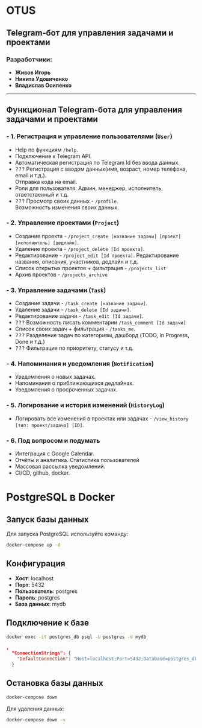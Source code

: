 # OTUS
## Telegram-бот для управления задачами и проектами
### Разработчики:
- **Живов Игорь**
- **Никита Удовиченко**
- **Владислав Осипенко**
---
## Функционал Telegram-бота для управления задачами и проектами
### - 1. Регистрация и управление пользователями (```User```)
- Help по функциям ```/help```.
- Подключение к Telegram API.
- Автоматическая регистрация по Telegram Id без ввода данных.
- <kbd>???</kbd> Регистрация с вводом данных(имя, возраст, номер телефона, email и т.д.).<br/>
  Отправка кода на email.
- Роли для пользователя: Админ, менеджер, исполнитель, ответственный и т.д.
- <kbd>???</kbd> Просмотр своих данных - ```/profile```.<br/>
  Возможность изменения своих данных.
### - 2. Управление проектами (```Project```)
- Создание проекта - ```/project_create [название задачи] [проект] [исполнитель] [дедлайн]```.
- Удаление проекта - ```/project_delete [Id проекта]```.
- Редактирование - ```/project_edit [Id проекта]```.
  Редактирование названия, описания, участников, дедлайн и т.д.
- Список открытых проектов + фильтрация - ```/projects_list```
- Архив проектов - ```/projects_archive```
### - 3. Управление задачами (```Task```)
- Создание задачи - ```/task_create [название задачи]```.
- Удаление задачи - ```/task_delete [Id задачи]```.
- Редактирование задачи - ```/task_edit [Id задачи]```.
- <kbd>???</kbd> Возможность писать комментарии ```/task_comment [Id задачи]```
- Список своих задач + фильтрация - ```/tasks_me```.
- <kbd>???</kbd> Разделение задач по категориям, дашборд (TODO, In Progress, Done и т.д.)
- <kbd>???</kbd> Фильтрация по приоритету, статусу и т.д.
### - 4. Напоминания и уведомления (```Notification```)
- Уведомления о новых задачах.
- Напоминания о приближающихся дедлайнах.
- Уведомления о просроченных задачах.
### - 5. Логирование и история изменений (```HistoryLog```)
- Логировать все изменения в проектах или задачах - ```/view_history [тип: проект/задача] [ID]```.
### - 6. Под вопросом и подумать
- Интеграция c Google Calendar.
- Отчёты и аналитика. Статистика пользователей
- Массовая рассылка уведомлений.
- CI/CD, github, docker.

# PostgreSQL в Docker

## Запуск базы данных

Для запуска PostgreSQL используйте команду:

```bash
docker-compose up -d
```

## Конфигурация

- **Хост**: localhost
- **Порт**: 5432
- **Пользователь**: postgres
- **Пароль**: postgres
- **База данных**: mydb

## Подключение к базе

```bash
docker exec -it postgres_db psql -U postgres -d mydb
```
```appsettings.Development.json
,
  "ConnectionStrings": {
    "DefaultConnection": "Host=localhost;Port=5432;Database=postgres_db;Username=postgres_user;Password=postgres_password"
  }
```

## Остановка базы данных

```bash
docker-compose down
```

Для удаления данных:

```bash
docker-compose down -v
```
